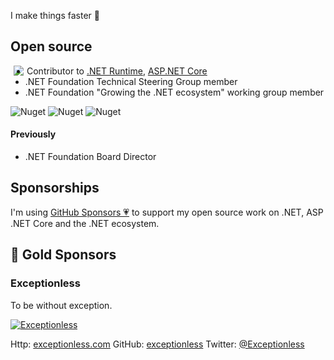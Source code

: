 I make things faster 🚀

## Open source 
<img align="left" hspace="5" src="https://github-readme-stats.vercel.app/api?username=benaadams&count_private=true&show_icons=true&theme=dark&include_all_commits=true&hide_rank=true">

* Contributor to [.NET Runtime](https://github.com/dotnet/runtime), [ASP.NET Core](https://github.com/dotnet/aspnetcore)
* .NET Foundation Technical Steering Group member
* .NET Foundation "Growing the .NET ecosystem" working group member

![Nuget](https://img.shields.io/nuget/dt/Ben.Demystifier?label=Ben.Demystifier) ![Nuget](https://img.shields.io/nuget/dt/Ben.BlockingDetector?label=%09Ben.BlockingDetector) ![Nuget](https://img.shields.io/nuget/dt/Ben.Http?label=%09Ben.Http)
#### Previously
* .NET Foundation Board Director

## Sponsorships
I'm using [GitHub Sponsors 💗](https://github.com/sponsors/benaadams) to support my open source work on .NET, ASP​.NET Core and the .NET ecosystem.

## 🥇 Gold Sponsors
### Exceptionless 
To be without exception. 

[![Exceptionless](https://user-images.githubusercontent.com/1142958/105724929-479d1080-5f20-11eb-8147-6b34ff173b95.png)](http://exceptionless.com)

Http: [exceptionless.com](https://exceptionless.com)  GitHub:  [exceptionless](https://github.com/exceptionless) Twitter: [@Exceptionless](https://twitter.com/Exceptionless)
